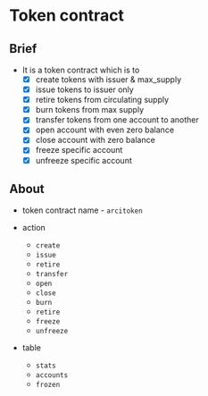 # Token contract
## Brief
* It is a token contract which is to 
	- [x] create tokens with issuer & max_supply
	- [x] issue tokens to issuer only
	- [x] retire tokens from circulating supply
    - [x] burn tokens from max supply
	- [x] transfer tokens from one account to another
	- [x] open account with even zero balance
	- [x] close account with zero balance
    - [x] freeze specific account
    - [x] unfreeze specific account

## About
* token contract name - `arcitoken`
* action
	- `create`
	- `issue`
	- `retire`
	- `transfer`
	- `open`
	- `close`
    - `burn`
    - `retire`
    - `freeze`
    - `unfreeze`
    
* table
	- `stats`
	- `accounts`
    - `frozen`